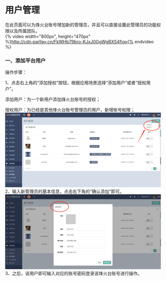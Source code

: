 # 用户管理

在此页面可以为烽火台账号增加新的管理员，并且可以直接设置此管理员的功能权限以及所属团队。  
{% video width="800px", height="470px" %}http://cdn.parllay.cn/FkWHb79bro-KJxJ0GgWgBXS4fiqy{% endvideo %}

### 一、添加平台用户

操作步骤：

1、点击右上角的“添加授权”按钮，根据应用场景选择“添加用户”或者“授权用户”。

添加用户：为一个新用户添加烽火台账号的授权；

授权用户：为已经是其他烽火台账号管理员的用户，新增账号权限；
![](/assets/1516601001%281%29.png)
2、输入新管理员的基本信息，点击右下角的“确认添加”即可。
![](/assets/1516601296%281%29.png)
3、之后，该用户即可输入对应的账号密码登录该烽火台账号进行操作。

